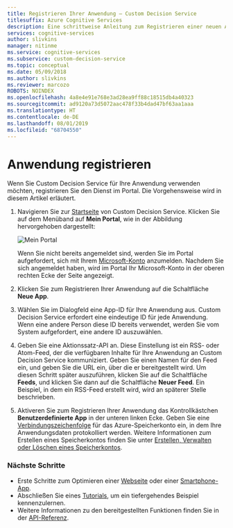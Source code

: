 ```yaml
---
title: Registrieren Ihrer Anwendung – Custom Decision Service
titlesuffix: Azure Cognitive Services
description: Eine schrittweise Anleitung zum Registrieren einer neuen App bei Azure Custom Decision Service.
services: cognitive-services
author: slivkins
manager: nitinme
ms.service: cognitive-services
ms.subservice: custom-decision-service
ms.topic: conceptual
ms.date: 05/09/2018
ms.author: slivkins
ms.reviewer: marcozo
ROBOTS: NOINDEX
ms.openlocfilehash: 4a8e4e91e768e3ad28ea9ff88c18515db4a40323
ms.sourcegitcommit: ad9120a73d5072aac478f33b4dad47bf63aa1aaa
ms.translationtype: HT
ms.contentlocale: de-DE
ms.lasthandoff: 08/01/2019
ms.locfileid: "68704550"
---
```

# <a name="register-your-application"></a>Anwendung registrieren

Wenn Sie Custom Decision Service für Ihre Anwendung verwenden möchten, registrieren Sie den Dienst im Portal. Die Vorgehensweise wird in diesem Artikel erläutert.

1. Navigieren Sie zur [Startseite](https://portal.ds.microsoft.com/) von Custom Decision Service. Klicken Sie auf dem Menüband auf **Mein Portal**, wie in der Abbildung hervorgehoben dargestellt:

    ![Mein Portal](./media/portal.png)

    Wenn Sie nicht bereits angemeldet sind, werden Sie im Portal aufgefordert, sich mit Ihrem [Microsoft-Konto](https://account.microsoft.com/account) anzumelden. Nachdem Sie sich angemeldet haben, wird im Portal Ihr Microsoft-Konto in der oberen rechten Ecke der Seite angezeigt.

2. Klicken Sie zum Registrieren Ihrer Anwendung auf die Schaltfläche **Neue App**.

3. Wählen Sie im Dialogfeld eine App-ID für Ihre Anwendung aus. Custom Decision Service erfordert eine eindeutige ID für jede Anwendung. Wenn eine andere Person diese ID bereits verwendet, werden Sie vom System aufgefordert, eine andere ID auszuwählen.

4. Geben Sie eine Aktionssatz-API an. Diese Einstellung ist ein RSS- oder Atom-Feed, der die verfügbaren Inhalte für Ihre Anwendung an Custom Decision Service kommuniziert. Geben Sie einen Namen für den Feed ein, und geben Sie die URL ein, über die er bereitgestellt wird. Um diesen Schritt später auszuführen, klicken Sie auf die Schaltfläche **Feeds**, und klicken Sie dann auf die Schaltfläche **Neuer Feed**. Ein Beispiel, in dem ein RSS-Feed erstellt wird, wird an späterer Stelle beschrieben.

5. Aktiveren Sie zum Registrieren Ihrer Anwendung das Kontrollkästchen **Benutzerdefinierte App** in der unteren linken Ecke. Geben Sie eine [Verbindungszeichenfolge](../../storage/common/storage-configure-connection-string.md) für das Azure-Speicherkonto ein, in dem Ihre Anwendungsdaten protokolliert werden. Weitere Informationen zum Erstellen eines Speicherkontos finden Sie unter [Erstellen, Verwalten oder Löschen eines Speicherkontos](../../storage/common/storage-create-storage-account.md).

### <a name="next-steps"></a>Nächste Schritte

* Erste Schritte zum Optimieren einer [Webseite](custom-decision-service-get-started-browser.md) oder einer [Smartphone-App](custom-decision-service-get-started-app.md).
* Abschließen Sie eines [Tutorials](custom-decision-service-tutorial-news.md), um ein tiefergehendes Beispiel kennenzulernen.
* Weitere Informationen zu den bereitgestellten Funktionen finden Sie in der [API-Referenz](custom-decision-service-api-reference.md).
